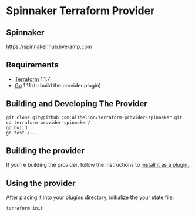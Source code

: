 # Spinnaker Terraform Provider

## Spinnaker
https://spinnaker.hub.liveramp.com

## Requirements

- [Terraform](https://www.terraform.io/downloads.html) 1.1.7
- [Go](https://golang.org/doc/install) 1.11 (to build the provider plugin)

## Building and Developing The Provider

```shell
git clone git@github.com:althelion/terraform-provider-spinnaker.git
cd terraform-provider-spinnaker/
go build
go test./...
```

## Building the provider
If you're building the provider, follow the instructions to [install it as a plugin.](https://www.terraform.io/docs/plugins/basics.html#installing-a-plugin) 

## Using the provider
After placing it into your plugins directory, initialize the your state file.
```shell
terraform init
```
